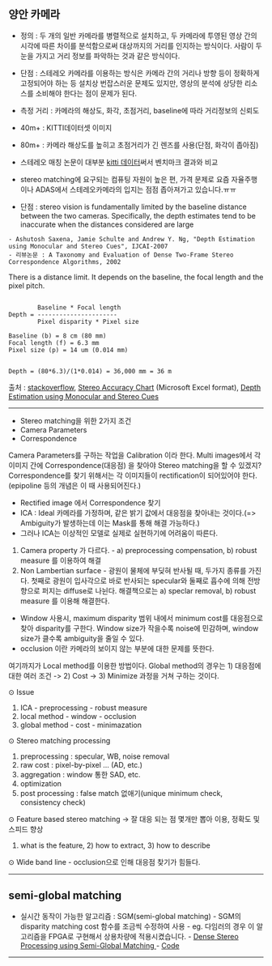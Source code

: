 ## 양안 카메라

- 정의 : 두 개의 일반 카메라를 병렬적으로 설치하고, 두 카메라에 투영된 영상 간의 시각에 따른 차이를 분석함으로써 대상까지의 거리를 인지하는 방식이다. 사람이 두 눈을 가지고 거리 정보를 파악하는 것과 같은 방식이다.

- 단점 : 스테레오 카메라를 이용하는 방식은 카메라 간의 거리나 방향 등이 정확하게 고정되어야 하는 등 설치상 번잡스러운 문제도 있지만, 영상의 분석에 상당한 리소스를 소비해야 한다는 점이 문제가 된다.

- 측정 거리 : 카메라의 해상도, 화각, 초점거리, baseline에 따라 거리정보의 신뢰도
 - 40m+ : KITTI데이터셋 이미지
 - 80m+ : 카메라 해상도를 높히고 초점거리가 긴 렌즈를 사용(단점, 화각이 좁아짐)

- 스테레오 매칭 논문이 대부분 [kitti 데이터](http://www.cvlibs.net/datasets/kitti/eval_stereo.php)써서 벤치마크 결과와 비교

- stereo matching에 요구되는 컴퓨팅 자원이 높은 편, 가격 문제로 요즘 자율주행이나 ADAS에서 스테레오카메라의 입지는 점점 좁아져가고 있습니다.ㅠㅠ 




- 단점 : stereo vision is fundamentally limited by the baseline distance between the two cameras. Specifically, the depth estimates tend to be inaccurate when the distances
considered are large

```
- Ashutosh Saxena, Jamie Schulte and Andrew Y. Ng, "Depth Estimation using Monocular and Stereo Cues", IJCAI-2007
- 리뷰논문 : A Taxonomy and Evaluation of Dense Two-Frame Stereo Correspondence Algorithms, 2002
```
There is a distance limit. It depends on the baseline, the focal length and the pixel pitch.


```

        Baseline * Focal length
Depth = ----------------------
        Pixel disparity * Pixel size

Baseline (b) = 8 cm (80 mm)
Focal length (f) = 6.3 mm
Pixel size (p) = 14 um (0.014 mm)


Depth = (80*6.3)/(1*0.014) = 36,000 mm = 36 m
```

출처 : [stackoverflow](https://stackoverflow.com/questions/19421003/how-field-of-view-changes-depth-estimation-in-stereo-vision), [Stereo Accuracy Chart](https://www.ptgrey.com/KB/10022) (Microsoft Excel format), [Depth Estimation using Monocular and Stereo Cues](https://pdfs.semanticscholar.org/4953/1103099c8d17ea34eb09433688e84de4f35f.pdf)

---
- Stereo matching을 위한 2가지 조건
 - Camera Parameters
 - Correspondence
 
Camera Parameters를 구하는 작업을 Calibration 이라 한다.
Multi images에서 각 이미지 간에 Correspondence(대응점) 을 찾아야 Stereo matching을 할 수 있겠지?
Correspondence를 찾기 위해서는 각 이미지들이 rectification이 되어있어야 한다.
(epipoline 등의 개념은 이 때 사용되어진다.)
 
- Rectified image 에서 Correspondence 찾기
 - ICA : Ideal 카메라를 가정하며, 같은 밝기 값에서 대응점을 찾아내는 것이다.(=> Ambiguity가 발생하는데 이는 Mask를 통해 해결 가능하다.)
  - 그러나 ICA는 이상적인 모델로 실제로 실현하기에 어려움이 따른다.
  1) Camera property 가 다르다.
    - a) preprocessing compensation, b) robust measure 를 이용하여 해결
  2) Non Lambertian surface
    - 광원이 물체에 부딪혀 반사될 때, 두가지 종류를 가진다. 첫째로 광원이 입사각으로 바로 반사되는 specular와 둘째로 흡수에 의해 전방향으로 퍼지는 diffuse로 나뉜다. 해결책으로는 a) speclar removal, b) robust measure 를 이용해 해결한다.
 
 - Window 사용시, maximum disparity 범위 내에서 minimum cost를 대응점으로 찾아 disparity를 구한다.
    Window size가 작을수록 noise에 민감하며, window size가 클수록 ambiguity을 줄일 수 있다.
 - occlusion 이란 카메라의 보이지 않는 부분에 대한 문제를 뜻한다.
 
  여기까지가 Local method를 이용한 방법이다. Global method의 경우는 1) 대응점에 대한 여러 조건 -> 2) Cost -> 3) Minimize 과정을 거쳐 구하는 것이다.
 
⊙ Issue
 1) ICA - preprocessing
           - robust measure
 2) local method - window
                       - occlusion
 3) global method - cost
                         - minimazation
 
⊙ Stereo matching processing
 1) preprocessing : specular, WB, noise removal
 2) raw cost : pixel-by-pixel ... (AD, etc.)
 3) aggregation : window 통한 SAD, etc.
 4) optimization
 5) post processing : false match 없애기(unique minimum check, consistency check)
 
⊙ Feature based stereo matching -> 잘 대응 되는 점 몇개만 뽑아 이용, 정확도 및 스피드 향상
  1) what is the feature, 2) how to extract, 3) how to describe
 
⊙ Wide band line - occlusion으로 인해 대응점 찾기가 힘들다.


---
## semi-global matching

- 실시간 동작이 가능한 알고리즘 : SGM(semi-global matching)
        - SGM의 disparity matching cost 함수를 조금씩 수정하여 사용
        - eg. 다임러의 경우 이 알고리즘을 FPGA로 구현해서 상용차량에 적용시켰습니다.
        - [Dense Stereo Processing using Semi-Global Matching](http://www.nvidia.com/content/events/sc11/pdf/ke-zhu.pdf)
        - [Code](https://github.com/dhernandez0/sgm)






---



